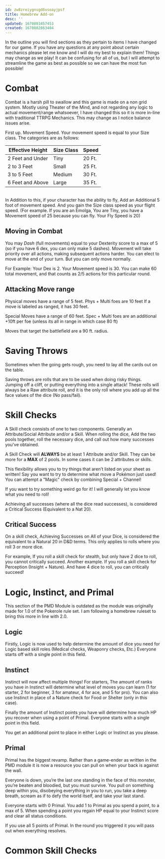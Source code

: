 ```yaml
---
id: zw8zreiygnsgd6vsoayjpsf
title: Homebrew Add-on
desc: ''
updated: 1670803457453
created: 1670802863404
---
```

In the outline you will find sections as they pertain to items I have changed for our game. If you have any questions at any point about certain mechanics please let me know and I will do my best to explain them! Things may change as we play! It can be confusing for all of us, but I will attempt to streamline the game as best as possible so we can have the most fun possible!

# Combat
Combat is a harsh pill to swallow and this game is made on a non grid system. Mostly using Theater of the Mind, and not regarding any logic to actual movement/range whatsoever, I have changed this so it is more in-line with traditional TTRPG Mechanics. This may change as I notice balance issues arise.

First up. Movement Speed. Your movement speed is equal to your Size class. The categories are as follows:

|Effective Height|Size Class|Speed|
|-|-|-|
|2 Feet and Under |Tiny|20 Ft.|
|2 to 3 Feet|Small|25 Ft.|
|3 to 5 Feet|Medium|30 Ft.|
|6 Feet and Above|Large|35 Ft.|
<br/>
In Addition to this, if your character has the ability to fly, Add an Additional 5 foot of movement speed. And you gain the Size class speed as your flight speed. (For example. If you are an Emolga, You are Tiny, you have a Movement speed of 25 because you can fly. Your Fly Speed is 20)

## Moving in Combat

You may *Dash* (full movements) equal to your Dexterity score to a max of 5 (so if you have 6 dex, you can only make 5 dashes). Movement will take priority over all actions, making subsequent actions harder. You can elect to move at the end of your turn. But you can only move normally.

For Example:
Your Dex is 2. Your Movement speed is 30. You can make 60 total movement, and that counts as 2/5 actions for this particular round.

## Attacking Move range
Physical moves have a range of 5 feet.
Phys + Multi foes are 10 feet
If a move is labeled as ranged, it has 30 feet.

Special Moves have a range of 60 feet.
Spec + Multi foes are an additional +10ft per foe (unless its all in range in which case 80 ft)

Moves that target the battlefield are a 90 ft. radius.

# Saving Throws
Sometimes when the going gets rough, you need to lay all the cards out on the table.

Saving throws are rolls that are to be used when doing risky things. Jumping off a cliff, or putting everything into a single attack! These rolls will always be a Raw attribute roll, and it is the only roll where you add up all the face values of the dice (No pass/fail).

# Skill Checks
A Skill check consists of one to two components. Generally an Attribute/Social Attribute and/or a Skill. When rolling the dice, Add the two pools together, roll the necessary dice, and call out how many successes you’ve obtained.

A Skill Check will **ALWAYS** be at least 1 Attribute and/or Skill. They can be more for a **MAX** of 2 pools. In some cases it can be 2 attributes or skills.

This flexibility allows you to try things that aren’t listed on your sheet as written! Say you want to try to determine what move a Pokémon just used! You can attempt a "Magic" check by combining Special + Channel!

If you want to try something weird go for it! I will generally let you know what you need to roll!

Achieving all successes (where all the dice read successes), is considered a Critical Success (Equivalent to a Nat 20).

## Critical Success
On a skill check, Achieving Successes on All of your Dice, is considered the equivalent to a Natural 20 in D&D terms. This only applies to rolls where you roll 3 or more dice.

For example, If you roll a skill check for stealth, but only have 2 dice to roll, you cannot critically succeed. 
Another example. If you roll a skill check for Perception (Insight + Nature). And have 4 dice to roll, you can critically succeed!

# Logic, Instinct, and Primal
This section of the PMD Module is outdated as the module was originally made for 1.0 of the Pokerole rule set. I am following a homebrew ruleset to bring this more in line with 2.0.

## Logic
Firstly, Logic is now used to help determine the amount of dice you need for Logic based skill roles (Medical checks, Weaponry checks, Etc.) Everyone starts off with a single point in this field.

## Instinct
Instinct will now affect multiple things! For starters, The amount of ranks you have in Instinct will determine what level of moves you can learn (1 for starter, 2 for beginner, 3 for amateur, 4 for ace, and 5 for pro). You can also use Instinct in place of a Nature check for Food or Shelter (only in this case). 

Finally the amount of Instinct points you have will determine how much HP you recover when using a point of Primal. Everyone starts with a single point in this field.

You get an additional point to place in either Logic or Instinct as you please.

## Primal
Primal has the biggest revamp. Rather than a game-ender as written in the PMD module it is now a resource you can pull on when your back is against the wall.

Everyone is down, you’re the last one standing in the face of this monster, you’re beaten and bloodied, but you must survive. You pull on something deep within you, disobeying everything in you to run, you take a deep breath, scream as if to defy the world itself, and take your last stand.

Everyone starts with 0 Primal. You add 1 to Primal as you spend a point, to a max of 5. When spending a point you regain HP equal to your Instinct score and clear all status conditions.

If you use all 5 points of Primal. In the round you triggered it you will pass out when everything resolves.

# Common Skill Checks
